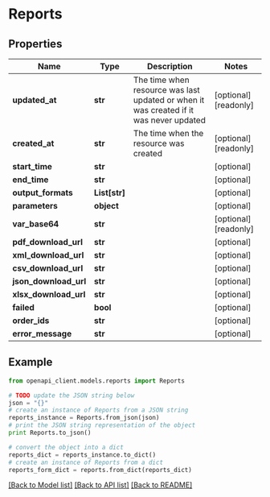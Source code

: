 # Reports


## Properties
Name | Type | Description | Notes
------------ | ------------- | ------------- | -------------
**updated_at** | **str** | The time when resource was last updated or when it was created if it was never updated | [optional] [readonly] 
**created_at** | **str** | The time when the resource was created | [optional] [readonly] 
**start_time** | **str** |  | [optional] 
**end_time** | **str** |  | [optional] 
**output_formats** | **List[str]** |  | [optional] 
**parameters** | **object** |  | [optional] 
**var_base64** | **str** |  | [optional] [readonly] 
**pdf_download_url** | **str** |  | [optional] 
**xml_download_url** | **str** |  | [optional] 
**csv_download_url** | **str** |  | [optional] 
**json_download_url** | **str** |  | [optional] 
**xlsx_download_url** | **str** |  | [optional] 
**failed** | **bool** |  | [optional] 
**order_ids** | **str** |  | [optional] 
**error_message** | **str** |  | [optional] 

## Example

```python
from openapi_client.models.reports import Reports

# TODO update the JSON string below
json = "{}"
# create an instance of Reports from a JSON string
reports_instance = Reports.from_json(json)
# print the JSON string representation of the object
print Reports.to_json()

# convert the object into a dict
reports_dict = reports_instance.to_dict()
# create an instance of Reports from a dict
reports_form_dict = reports.from_dict(reports_dict)
```
[[Back to Model list]](../README.md#documentation-for-models) [[Back to API list]](../README.md#documentation-for-api-endpoints) [[Back to README]](../README.md)


